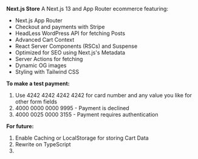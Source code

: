 **Next.js Store**
A Next.js 13 and App Router ecommerce featuring:

* Next.js App Router
* Checkout and payments with Stripe
* HeadLess WordPress API for fetching Posts
* Advanced Cart Context
* React Server Components (RSCs) and Suspense
* Optimized for SEO using Next.js's Metadata
* Server Actions for fetching
* Dynamic OG images
* Styling with Tailwind CSS

**To make a test payment:**
1. Use 4242 4242 4242 4242 for card number and any value you like for other form fields
2. 4000 0000 0000 9995 - Payment is declined
3. 4000 0025 0000 3155 - Payment requires authentication
 
**For future:** 
1. Enable Caching or LocalStorage for storing Cart Data
2. Rewrite on TypeScript
3. 
